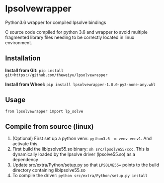 # lpsolvewrapper
Python3.6 wrapper for compiled lpsolve bindings

C source code compiled for python 3.6 and wrapper to avoid multiple fragmented library files needing to be correctly located in linux environment.

## Installation

**Install from Git:**
`pip install git+https://github.com/theweiyu/lpsolvewrapper`

**Install from Wheel:**
`pip install lpsolvewrapper-1.0.0-py3-none-any.whl`

## Usage
`from lpsolvewrapper import lp_solve`

## Compile from source (linux)
1. (Optional) First set up a python venv: `python3.6 -m venv venv1`. And activate this.
2. First build the liblpsolve55.so binary: `sh src/lpsolve55/ccc`. This is dynamically loaded by the lpsolve driver (lpsolve55.so) as a dependency
3. Update src/extra/Python/setup.py so that `LPSOLVE55=` points to the build directory containing liblpsolve55.so
4. To compile the driver: `python src/extra/Python/setup.py install`
